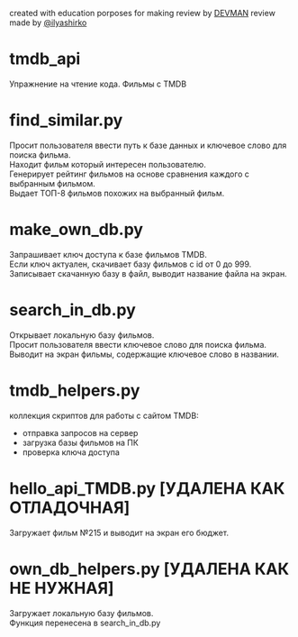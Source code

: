 created with education porposes for making review by [DEVMAN](https://dvmn.org)
review made by [@ilyashirko](https://github.com/ilyashirko)

# tmdb_api
Упражнение на чтение кода. Фильмы с TMDB

# find_similar.py
Просит пользователя ввести путь к базе данных и ключевое слово для поиска фильма.  
Находит фильм который интересен пользователю.  
Генерирует рейтинг фильмов на основе сравнения каждого с выбранным фильмом.  
Выдает ТОП-8 фильмов похожих на выбранный фильм.  

# make_own_db.py
Запрашивает ключ доступа к базе фильмов TMDB.  
Если ключ актуален, скачивает базу фильмов с id от 0 до 999.  
Записывает скачанную базу в файл, выводит название файла на экран.  

# search_in_db.py
Открывает локальную базу фильмов.  
Просит пользователя ввести ключевое слово для поиска фильма.  
Выводит на экран фильмы, содержащие ключевое слово в названии.  

# tmdb_helpers.py
коллекция скриптов для работы с сайтом TMDB:
- отправка запросов на сервер
- загрузка базы фильмов на ПК
- проверка ключа доступа

# hello_api_TMDB.py [УДАЛЕНА КАК ОТЛАДОЧНАЯ] 
Загружает фильм №215 и выводит на экран его бюджет.  

# own_db_helpers.py [УДАЛЕНА КАК НЕ НУЖНАЯ]
Загружает локальную базу фильмов.  
Функция перенесена в search_in_db.py
